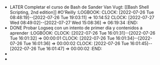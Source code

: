 - LATER Completar el curso de Bash de Sander Van Vugt: [[Bash Shell Scripting, 2nd edition]] #O'Reilly
  :LOGBOOK:
  CLOCK: [2022-07-26 Tue 08:48:19]--[2022-07-26 Tue 19:03:11] =>  10:14:52
  CLOCK: [2022-07-27 Wed 08:49:02]--[2022-07-27 Wed 15:08:36] =>  06:19:34
  :END:
- DONE Probar Logseq con un intento de primer día y contenidos a aprender
  :LOGBOOK:
  CLOCK: [2022-07-26 Tue 16:01:31]--[2022-07-26 Tue 16:01:32] =>  00:00:01
  CLOCK: [2022-07-26 Tue 16:01:34]--[2022-07-26 Tue 16:01:36] =>  00:00:02
  CLOCK: [2022-07-26 Tue 16:01:45]--[2022-07-26 Tue 16:01:47] =>  00:00:02
  :END:
-
-